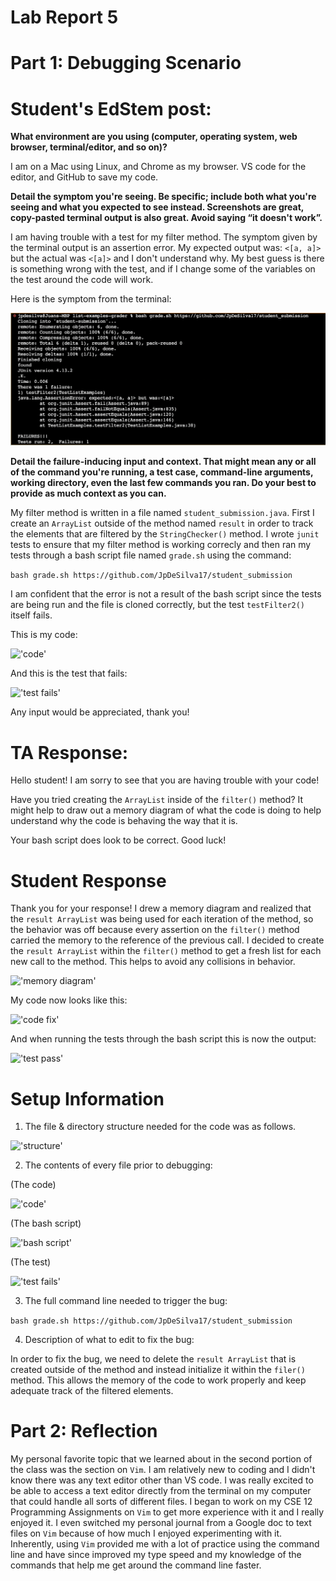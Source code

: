 # Lab Report 5

# Part 1: Debugging Scenario

# Student's EdStem post:

**What environment are you using (computer, operating system, web browser, terminal/editor, and so on)?**

I am on a Mac using Linux, and Chrome as my browser. VS code for the editor, and GitHub to save my code. 


**Detail the symptom you're seeing. Be specific; include both what you're seeing and what you expected to see instead. 
Screenshots are great, copy-pasted terminal output is also great. Avoid saying “it doesn't work”.**

I am having trouble with a test for my filter method. The symptom given by the terminal output is an assertion error. 
My expected output was: ```<[a, a]>``` but the actual was ```<[a]>``` and I don't understand why. My best guess is there is 
something wrong with the test, and if I change some of the variables on the test around the code will work. 

Here is the symptom from the terminal:

!['test fail'](test-failure.png)


**Detail the failure-inducing input and context. That might mean any or all of the command you're running, a test case, 
command-line arguments, working directory, even the last few commands you ran. Do your best to provide as much context as you can.**

My filter method is written in a file named ```student_submission.java```. First I create an ```ArrayList``` outside of the method named ```result``` in order to track the elements that are filtered by the ```StringChecker()``` method. I wrote ```junit``` tests to ensure that my filter method is working correcly and then ran my tests through a bash script file named ```grade.sh``` using the command:

```bash grade.sh https://github.com/JpDeSilva17/student_submission```

I am confident that the error is not a result of the bash script since the tests are being run and the file is cloned correctly, but the test ```testFilter2()``` itself fails.

This is my code: 

!['code'](pre-fix-code.png)

And this is the test that fails:  

!['test fails'](real-test-filter2.png)

Any input would be appreciated, thank you! 

# TA Response: 

Hello student! I am sorry to see that you are having trouble with your code!

Have you tried creating the ```ArrayList``` inside of the ```filter()``` method? 
It might help to draw out a memory diagram of what the code is doing to help understand why the code is behaving the way that it is. 

Your bash script does look to be correct. Good luck! 

# Student Response

Thank you for your response! I drew a memory diagram and realized that the ```result ArrayList``` was being used for each iteration of the method, so the behavior was off because every assertion on the ```filter()``` method carried the memory to the reference of the previous call. I decided to create the ```result ArrayList``` within the ```filter()``` method to get a fresh list for each new call to the method. This helps to avoid any collisions in behavior. 

!['memory diagram'](memory-diagram.png)

My code now looks like this: 

!['code fix'](fixed-filter-code.png)

And when running the tests through the bash script this is now the output: 

!['test pass'](test-pass.png)

# Setup Information

1. The file & directory structure needed for the code was as follows. 

!['structure'](structure.png)

2. The contents of every file prior to debugging: 

(The code)

!['code'](pre-fix-code.png)

(The bash script)

!['bash script'](bash-script.png)

(The test)

!['test fails'](real-test-filter2.png)

3. The full command line needed to trigger the bug: 

```bash grade.sh https://github.com/JpDeSilva17/student_submission```

4. Description of what to edit to fix the bug:

In order to fix the bug, we need to delete the ```result ArrayList``` that is created outside of the method and instead initialize it within the ```filer()``` method. This allows the memory of the code to work properly and keep adequate track of the filtered elements. 

# Part 2: Reflection

My personal favorite topic that we learned about in the second portion of the class was the section on ```Vim```. I am relatively new to coding and I didn't know there was any text editor other than VS code. I was really excited to be able to access a text editor directly from the terminal on my computer that could handle all sorts of different files. I began to work on my CSE 12 Programming Assignments on ```Vim``` to get more experience with it and I really enjoyed it. I even switched my personal journal from a Google doc to text files on ```Vim``` because of how much I enjoyed experimenting with it. Inherently, using ```Vim``` provided me with a lot of practice using the command line and have since improved my type speed and my knowledge of the commands that help me get around the command line faster. 



